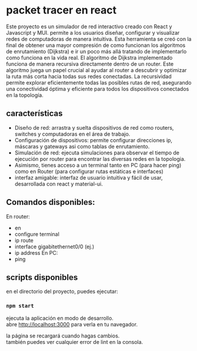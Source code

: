 # packet tracer en react

Este proyecto es un simulador de red interactivo creado con React y Javascript y MUI. permite a los usuarios diseñar, configurar y visualizar redes de computadoras de manera intuitiva.
Esta herramienta se creó con la final de obtener una mayor compresión de como funcionan los algoritmos de enrutamiento (Dijkstra) e ir un poco más allá tratando de implementarlo como funciona en la vida real.
El algoritmo de Dijkstra implementado funciona de manera recursiva directamente dentro de un router. Este algoritmo juega un papel crucial al ayudar al router a descubrir y optimizar la ruta más corta hacia todas sus redes conectadas. La recursividad permite explorar eficientemente todas las posibles rutas de red, asegurando una conectividad óptima y eficiente para todos los dispositivos conectados en la topología.

## características
- Diseño de red: arrastra y suelta dispositivos de red como routers, switches y computadoras en el área de trabajo.
- Configuración de dispositivos: permite configurar direcciones ip, máscaras y gateways asi como tablas de enrutamiento.
- Simulación de red: ejecuta simulaciones para observar el tiempo de ejecución por router para encontrar las diversas redes en la topologia.
- Asimismo, tienes acceso a un terminal tanto en PC (para hacer ping) como en Router (para configurar rutas estáticas e interfaces)
- interfaz amigable: interfaz de usuario intuitiva y fácil de usar, desarrollada con react y material-ui.
## Comandos disponibles:
En router:
  - en
  - configure terminal
  - ip route
  - interface gigabitethernet0/0 (ej.) 
  - ip address 
En PC:
  - ping


## scripts disponibles

en el directorio del proyecto, puedes ejecutar:

### `npm start`

ejecuta la aplicación en modo de desarrollo.\
abre [http://localhost:3000](http://localhost:3000) para verla en tu navegador.

la página se recargará cuando hagas cambios.\
también puedes ver cualquier error de lint en la consola.
